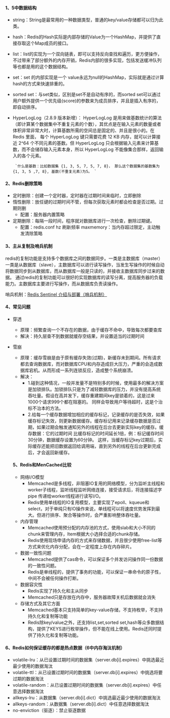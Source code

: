 #### 1、5中数据结构
 - string：String是最常用的一种数据类型，普通的key/value存储都可以归为此类。
 - hash：Redis的Hash实际是内部存储的Value为一个HashMap，并提供了直接存取这个Map成员的接口。
 - list：list的实现为一个双向链表，即可以支持反向查找和遍历，更方便操作，不过带来了部分额外的内存开销，Redis内部的很多实现，包括发送缓冲队列等也都是用的这个数据结构。
 - set：set 的内部实现是一个 value永远为null的HashMap，实际就是通过计算hash的方式来快速排重的。
 - sorted set：与set类似，区别是set不是自动有序的，而sorted set可以通过用户额外提供一个优先级(score)的参数来为成员排序，并且是插入有序的，即自动排序。
 - HyperLogLog（2.8.9 版本新增）： HyperLogLog 是用来做基数统计的算法（即计算某个数据集中不重复元素的个数），其优点是在输入元素的数量或者体积非常非常大时，计算基数所需的空间总是固定的、并且是很小的。在 Redis 里面，
        每个 HyperLogLog 键只需要花费 12 KB 内存，就可以计算接近 2^64 个不同元素的基数。但 HyperLogLog 只会根据输入元素来计算基数，而不会储存输入元素本身，所以 HyperLogLog 不能像集合那样，返回输入的各个元素。
 
        `什么是基数：比如数据集 {1, 3, 5, 7, 5, 7, 8}， 那么这个数据集的基数集为 {1, 3, 5 ,7, 8}, 基数(不重复元素)为5。 `
 
#### 2、Redis删除策略
 - 定时删除：创建一个定时器，定时器在过期时间来临时，立即删除
 - 惰性删除：放任键的过期时间不管，但每次获取元素时都会检查是否过期。过期则删
    - 配置：服务器内置策略
 - 定期删除：每隔一段时间，程序就对数据库进行一次检查，删除过期键。
    - 配置：redis.conf  hz 刷新频率  maxmemory：当内存超过限定，主动触发清除策略

#### 3、主从复制及哨兵机制
redis的复制功能是支持多个数据库之间的数据同步。一类是主数据库（master）一类是从数据库（slave），主数据库可以进行读写操作，当发生写操作的时候自动将数据同步到从数据库，而从数据库一般是只读的，并接收主数据库同步过来的数据。
通过redis的复制功能可以很好的实现数据库的读写分离，提高服务器的负载能力。主数据库主要进行写操作，而从数据库负责读操作。

哨兵机制：[Redis Sentinel 介绍与部署（哨兵机制）](http://207.246.80.156/?p=423)

#### 4、常见问题
- 穿透
   - 原理：频繁查询一个不存在的数据，由于缓存不命中，导致每次都要查库
   - 解决：持久层查不到数据就缓存空结果，并设置适当的过期时间
   
- 雪崩
   - 原理：缓存雪崩是由于原有缓存失效(过期)，新缓存未到期间。所有请求都去查询数据库，而对数据库CPU和内存造成巨大压力，严重的会造成数据库宕机。从而形成一系列连锁反应，造成整个系统崩溃。
   - 解决：
      - 1.碰到这种情况，一般并发量不是特别多的时候，使用最多的解决方案是加锁排队。加锁排队只是为了减轻数据库的压力，并没有提高系统吞吐量。假设在高并发下，缓存重建期间key是锁着的，这是过来1000个请求999个都在阻塞的。
      同样会导致用户等待超时，这是个治标不治本的方法。
      - 2.给每一个缓存数据增加相应的缓存标记，记录缓存的是否失效，如果缓存标记失效，则更新数据缓存。缓存标记用来记录缓存数据是否过期，如果过期会触发通知另外的线程在后台去更新实际key的缓存。缓存数据：它的过期时间
      比缓存标记的时间延长1倍，例：标记缓存时间30分钟，数据缓存设置为60分钟。 这样，当缓存标记key过期后，实际缓存还能把旧数据返回给调用端，直到另外的线程在后台更新完成后，才会返回新缓存。
      
      
  ####  5、Redis和MenCached比较
  - 网络I/O模型
    - Memcached是多线程，非阻塞IO复用的网络模型，分为监听主线程和worker子线程，监听线程监听网络连接，接受请求后，将连接描述字pipe 传递给worker线程进行读写I/O。
    - Redis使用单线程的IO复用模型，主要实现了epoll、kqueue和select，对于单纯只有IO操作来说，单线程可以将速度优势发挥到最大。但进行排序、聚合等操作时，会严重影响整体吞吐量。
  - 内存管理
    - Memcached使用预分配的内存池的方式，使用slab和大小不同的chunk来管理内存，Item根据大小选择合适的chunk存储。
    - Redis使用现场申请内存的方式来存储数据，并且很少使用free-list等方式来优化内存分配，会在一定程度上存在内存碎片。
  - 数据一致性问题
    - Memcached提供了cas命令，可以保证多个并发访问操作同一份数据的一致性问题。
    - Redis是单线程的，提供了事务的功能，可以保证一串命令的原子性，中间不会被任何操作打断。
  - 数据容灾性
    - Redis实现了持久化和主从同步
    - Memcached只是存放在内存中，服务器故障关机后数据就会消失
  - 存储方式及其它方面
    - Memcached基本只支持简单的key-value存储，不支持枚举，不支持持久化和复制等功能
    - Redis除key/value之外，还支持list,set,sorted set,hash等众多数据结构，提供了KEYS进行枚举操作，但不能在线上使用。Redis还同时提供了持久化和复制等功能。
    
    
#### 6、Redis如何保证缓存的都是热点数据（6中内存淘汰机制）
- volatile-lru：从已设置过期时间的数据集（server.db[i].expires）中挑选最近最少使用的数据淘汰
- volatile-ttl：从已设置过期时间的数据集（server.db[i].expires）中挑选将要过期的数据淘汰
- volatile-random：从已设置过期时间的数据集（server.db[i].expires）中任意选择数据淘汰
- allkeys-lru：从数据集（server.db[i].dict）中挑选最近最少使用的数据淘汰
- allkeys-random：从数据集（server.db[i].dict）中任意选择数据淘汰
- no-enviction（驱逐）：禁止驱逐数据

